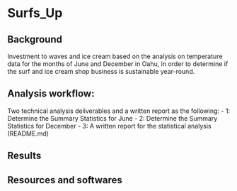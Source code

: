 # Surfs_Up

## Background 
Investment to waves and ice cream based on the analysis on temperature data for the months of June and December in Oahu, in order to determine if the surf and ice cream shop business is sustainable year-round.

## Analysis workflow:
Two technical analysis deliverables and a written report as the following:
      - 1: Determine the Summary Statistics for June
      - 2: Determine the Summary Statistics for December
      - 3: A written report for the statistical analysis (README.md)
     
## Results 



## Resources and softwares
